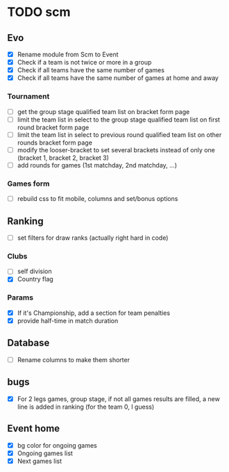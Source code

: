 # TODO scm
## Evo
- [X] Rename module from Scm to Event
- [X] Check if a team is not twice or more in a group
- [X] Check if all teams have the same number of games
- [X] Check if all teams have the same number of games at home and away
### Tournament
- [ ] get the group stage qualified team list on bracket form page
- [ ] limit the team list in select to the group stage qualified team list on first round bracket form page
- [ ] limit the team list in select to previous round qualified team list on other rounds bracket form page
- [ ] modify the looser-bracket to set several brackets instead of only one (bracket 1, bracket 2, bracket 3)
- [ ] add rounds for games (1st matchday, 2nd matchday, ...)
### Games form
- [ ] rebuild css to fit mobile, columns and set/bonus options
## Ranking
- [ ] set filters for draw ranks (actually right hard in code)
### Clubs
- [ ] self division
- [X] Country flag
### Params
- [X] If it's Championship, add a section for team penalties
- [X] provide half-time in match duration
## Database
- [ ] Rename columns to make them shorter

## bugs
- [X] For 2 legs games, group stage, if not all games results are filled, a new line is added in ranking (for the team 0, I guess)
## Event home
- [X] bg color for ongoing games
- [X] Ongoing games list
- [X] Next games list

